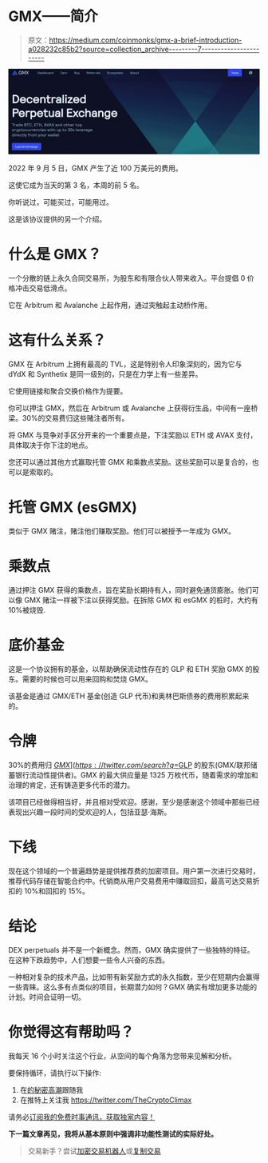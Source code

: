 # GMX——简介

> 原文：<https://medium.com/coinmonks/gmx-a-brief-introduction-a028232c85b2?source=collection_archive---------7----------------------->

![](img/6f3c33dae5444bf6797881502956b2a5.png)

2022 年 9 月 5 日，GMX 产生了近 100 万美元的费用。

这使它成为当天的第 3 名，本周的前 5 名。

你听说过，可能买过，可能用过。

这是该协议提供的另一个介绍。

# 什么是 GMX？

一个分散的链上永久合同交易所，为股东和有限合伙人带来收入。平台提倡 0 价格冲击交易低滑点。

它在 Arbitrum 和 Avalanche 上起作用，通过突触起主动桥作用。

# **这有什么关系？**

GMX 在 Arbitrum 上拥有最高的 TVL，这是特别令人印象深刻的，因为它与 dYdX 和 Synthetix 是同一级别的，只是在力学上有一些差异。

它使用链接和聚合交换价格作为提要。

你可以押注 GMX，然后在 Arbitrum 或 Avalanche 上获得衍生品，中间有一座桥梁。30%的交易费归这些赌注者所有。

将 GMX 与竞争对手区分开来的一个重要点是，下注奖励以 ETH 或 AVAX 支付，具体取决于你下注的地点。

您还可以通过其他方式赢取托管 GMX 和乘数点奖励。这些奖励可以是复合的，也可以是索取的。

# **托管 GMX (esGMX)**

类似于 GMX 赌注，赌注他们赚取奖励。他们可以被授予一年成为 GMX。

# **乘数点**

通过押注 GMX 获得的乘数点，旨在奖励长期持有人，同时避免通货膨胀。他们可以像 GMX 赌注一样被下注以获得奖励。在拆除 GMX 和 esGMX 的桩时，大约有 10%被烧毁.

# **底价基金**

这是一个协议拥有的基金，以帮助确保流动性存在的 GLP 和 ETH 奖励 GMX 的股东。需要的时候也可以用来回购和焚烧 GMX。

该基金是通过 GMX/ETH 基金(创造 GLP 代币)和奥林巴斯债券的费用积累起来的。

# **令牌**

30%的费用归 [$GMX](https://twitter.com/search?q=%24GMX&src=cashtag_click) 的股东，70%归 [$GLP](https://twitter.com/search?q=%24GLP&src=cashtag_click) 的股东(GMX/联邦储蓄银行流动性提供者)。GMX 的最大供应量是 1325 万枚代币，随着需求的增加和治理的肯定，还有铸造更多代币的潜力。

该项目已经做得相当好，并且相对受欢迎。感谢，至少是感谢这个领域中那些已经表现出兴趣一段时间的受欢迎的人，包括亚瑟·海斯。

# **下线**

现在这个领域的一个普遍趋势是提供推荐费的加密项目。用户第一次进行交易时，推荐代码存储在智能合约中。代销商从用户交易费用中赚取回扣，最高可达交易折扣的 10%和回扣的 15%。

# **结论**

DEX perpetuals 并不是一个新概念。然而，GMX 确实提供了一些独特的特征。在这种下跌趋势中，人们想要一些令人兴奋的东西。

一种相对复杂的技术产品，比如带有新奖励方式的永久指数，至少在短期内会赢得一些青睐。这么多有点类似的项目，长期潜力如何？GMX 确实有增加更多功能的计划。时间会证明一切。

# 你觉得这有帮助吗？

我每天 16 个小时关注这个行业，从空间的每个角落为您带来见解和分析。

要保持循环，请执行以下操作:

1.  在[的秘密高潮](https://medium.com/u/ac6a6e914928?source=post_page-----a028232c85b2--------------------------------)跟随我
2.  在推特上关注我 https://twitter.com/TheCryptoClimax

请务必[订阅我的免费时事通讯，获取独家内容！](https://www.getrevue.co/profile/thecryptoclimax?element=subscribe-through-revue)

**下一篇文章再见，我将从基本原则中强调非功能性测试的实际好处。**

> 交易新手？尝试[加密交易机器人](/coinmonks/crypto-trading-bot-c2ffce8acb2a)或[复制交易](/coinmonks/top-10-crypto-copy-trading-platforms-for-beginners-d0c37c7d698c)
